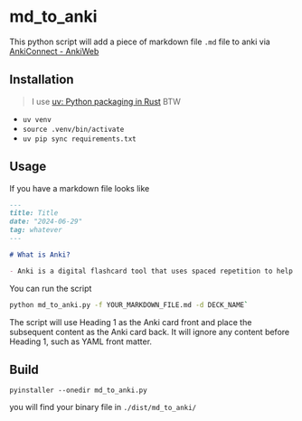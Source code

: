 # md_to_anki

This python script will add a piece of markdown file `.md` file to anki via [AnkiConnect - AnkiWeb](https://ankiweb.net/shared/info/2055492159)

## Installation

> I use [uv: Python packaging in Rust](https://astral.sh/blog/uv) BTW

- `uv venv`
- `source .venv/bin/activate`
- `uv pip sync requirements.txt`

## Usage

If you have a markdown file looks like

```markdown
---
title: Title
date: "2024-06-29"
tag: whatever
---

# What is Anki?

- Anki is a digital flashcard tool that uses spaced repetition to help users effectively memorize and learn various information.
```

You can run the script

```bash
python md_to_anki.py -f YOUR_MARKDOWN_FILE.md -d DECK_NAME`
```

The script will use Heading 1 as the Anki card front and place the subsequent content as the Anki card back. It will ignore any content before Heading 1, such as YAML front matter.

## Build

`pyinstaller --onedir md_to_anki.py`

you will find your binary file in `./dist/md_to_anki/`
